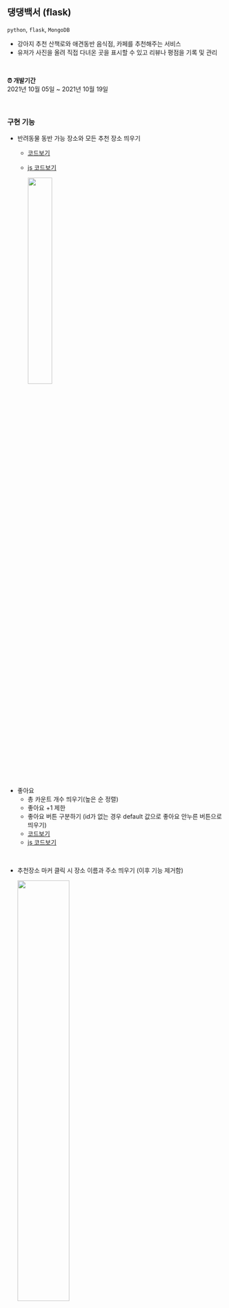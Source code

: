 ## 댕댕백서 (flask)
`python`, `flask`, `MongoDB`

                      
- 강아지 추천 산책로와 애견동반 음식점, 카페를 추천해주는 서비스
- 유저가 사진을 올려 직접 다녀온 곳을 표시할 수 있고 리뷰나 평점을 기록 및 관리

<br>

**⏰ 개발기간**                    
2021년 10월 05일 ~ 2021년 10월 19일   
                      
<br>

### 구현 기능

- 반려동물 동반 가능 장소와 모든 추천 장소 띄우기
  - [코드보기](https://github.com/haedal-uni/Team14/blob/develop/app.py#L21)                      
  - [js 코드보기](https://github.com/haedal-uni/Team14/blob/develop/static/js/recommend.js#L24)      

     <img src = https://user-images.githubusercontent.com/74857364/137356284-e06565e2-d723-4736-8c16-c5ff097d22be.gif width="35%">
     
<br>

- 좋아요
  - 총 카운트 개수 띄우기(높은 순 정렬)
  - 좋아요 +1 제한
  - 좋아요 버튼 구분하기 (id가 없는 경우 default 값으로 좋아요 안누른 버튼으로 띄우기)
  - [코드보기](https://github.com/haedal-uni/Team14/blob/develop/app.py#L32)
  - [js 코드보기](https://github.com/haedal-uni/Team14/blob/develop/static/js/recommend.js#L165)

<br>

- 추천장소 마커 클릭 시 장소 이름과 주소 띄우기 (이후 기능 제거함)

  <img src = https://user-images.githubusercontent.com/74857364/137246319-0d426149-709b-4496-b87b-83a7fca547c1.gif width="50%">
                                                             
  - [코드보기](https://github.com/haedal-uni/Team14/commit/4311b794a419991f967654e81721c4a090108dd5) 

<br>

### 프로젝트 개발일지(Tistory)
- [23일차_2차 팀프로젝트 시작](https://lu-delight.tistory.com/231)
- [25일차_팀 프로젝트 계획짜기](https://lu-delight.tistory.com/236)
- [30일차_프로젝트 구현 시작](https://lu-delight.tistory.com/244)
- [31일차_기능 구현하기](https://lu-delight.tistory.com/245)
- [33일차_피드백 정리 및 기능 구현](https://lu-delight.tistory.com/247)
- [5주차(35일차)_프로젝트 기능 구현](https://lu-delight.tistory.com/248)


<br>

### 영상으로 보기 
#### 애완동물 산책 정보 플랫폼 - 댕댕백서 (POC 프로젝트)
[<img src = http://img.youtube.com/vi/epJgGWekB6I/0.jpg width="30%">](https://www.youtube.com/watch?v=epJgGWekB6I&t=4s) 

<br>

#### 애완동물 산책 정보 플랫폼 - 댕댕백서 (2차 프로젝트)
[<img src = http://img.youtube.com/vi/epJgGWekB6I/0.jpg width="30%">
](https://youtu.be/gy1DqIr5lxg)

<br>

## 🙋🏻‍♀️🙋🏻‍♂️ 팀 개발일지
#### 1차 프로젝트
- [1차 프로젝트 POC](https://lu-delight.tistory.com/204)        
- [1차 프로젝트 수정](https://lu-delight.tistory.com/217)       
- [1차 프로젝트 회고](https://lu-delight.tistory.com/222)              

<br>

#### 2차 프로젝트
- [2차 프로젝트 Starting Assignment](https://lu-delight.tistory.com/230)

